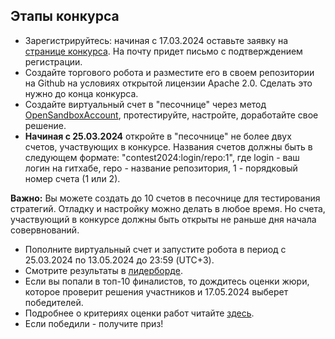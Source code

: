 ## Этапы конкурса 

- Зарегистрируйтесь: начиная с 17.03.2024 оставьте заявку на [странице конкурса](https://meetup.tinkoff.ru/event/tinkoff-invest-robot-contest/). На почту придет письмо с подтверждением регистрации.
- Создайте торгового робота и разместите его в своем репозитории на Github на условиях открытой лицензии Apache 2.0. Сделать это нужно до конца конкурса.
- Создайте виртуальный счет в "песочнице" через метод  [OpenSandboxAccount](https://russianinvestments.github.io/investAPI/sandbox/#opensandboxaccount), протестируйте, настройте, доработайте свое решение.
- **Начиная с 25.03.2024** откройте в "песочнице" не более двух счетов, участвующих в конкурсе. Названия счетов должны быть в следующем формате: "contest2024:login/repo:1", 
где login - ваш логин на гитхабе, repo - название репозитория, 1 - порядковый номер счета (1 или 2).

**Важно:** Вы можете создать до 10 счетов в песочнице для тестирования стратегий. Отладку и настройку можно делать в любое время.
Но счета, участвующий в конкурсе должны быть открыты не раньше дня начала совервнований.

- Пополните виртуальный счет и запустите робота в период с 25.03.2024 по 13.05.2024 до 23:59 (UTC+3).
- Смотрите результаты в [лидерборде](/2024/results). 
- Если вы попали в топ-10 финалистов, то дождитесь оценки жюри, которое проверит решения участников и 17.05.2024 выберет победителей.
- Подробнее о критериях оценки работ читайте [здесь](https://github.com/InvestContest/2024/blob/main/score.md). 
- Если победили - получите приз! 
